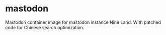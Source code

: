 # mastodon
Mastodon container image for mastodon instance Nine Land.
With patched code for Chinese search optimization.